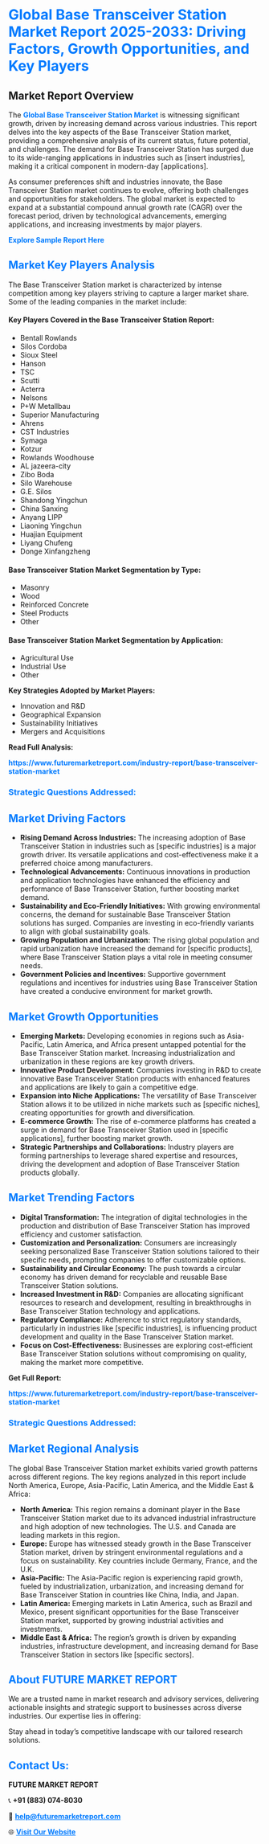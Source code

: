 <h1 style="color: #007BFF;">Global Base Transceiver Station Market Report 2025-2033: Driving Factors, Growth Opportunities, and Key Players</h1>

<section id="overview">
<h2>Market Report Overview</h2>
<p>The <a href="https://www.futuremarketreport.com/industry-report/base-transceiver-station-market" style="color: #007BFF; text-decoration: none;"><strong>Global Base Transceiver Station Market</strong></a> is witnessing significant growth, driven by increasing demand across various industries. This report delves into the key aspects of the Base Transceiver Station market, providing a comprehensive analysis of its current status, future potential, and challenges. The demand for Base Transceiver Station has surged due to its wide-ranging applications in industries such as [insert industries], making it a critical component in modern-day [applications].</p>
<p>As consumer preferences shift and industries innovate, the Base Transceiver Station market continues to evolve, offering both challenges and opportunities for stakeholders. The global market is expected to expand at a substantial compound annual growth rate (CAGR) over the forecast period, driven by technological advancements, emerging applications, and increasing investments by major players.</p>
</section>

<section id="overview">
<p><a href="https://www.futuremarketreport.com/request-sample/reportId=32534" style="color: #007BFF; text-decoration: none;"><strong>Explore Sample Report Here</strong></a></p>
</section>

<section id="key-players">
<h2 style="color: #007BFF;">Market Key Players Analysis</h2>
<p>The Base Transceiver Station market is characterized by intense competition among key players striving to capture a larger market share. Some of the leading companies in the market include:</p>
<h4>Key Players Covered in the Base Transceiver Station Report:</h4>
<ul><li>Bentall Rowlands</li><li>Silos Cordoba</li><li>Sioux Steel</li><li>Hanson</li><li>TSC</li><li>Scutti</li><li>Acterra</li><li>Nelsons</li><li>P+W Metallbau</li><li>Superior Manufacturing</li><li>Ahrens</li><li>CST Industries</li><li>Symaga</li><li>Kotzur</li><li>Rowlands Woodhouse</li><li>AL jazeera-city</li><li>Zibo Boda</li><li>Silo Warehouse</li><li>G.E. Silos</li><li>Shandong Yingchun</li><li>China Sanxing</li><li>Anyang LIPP</li><li>Liaoning Yingchun</li><li>Huajian Equipment</li><li>Liyang Chufeng</li><li>Donge Xinfangzheng</li></ul>
<h4>Base Transceiver Station Market Segmentation by Type:</h4>
<ul><li>Masonry</li><li>Wood</li><li>Reinforced Concrete</li><li>Steel Products</li><li>Other</li></ul>

<h4>Base Transceiver Station Market Segmentation by Application:</h4>
<ul><li>Agricultural Use</li><li>Industrial Use</li><li>Other</li></ul>
<p><strong>Key Strategies Adopted by Market Players:</strong></p>
<ul>
<li>Innovation and R&D</li>
<li>Geographical Expansion</li>
<li>Sustainability Initiatives</li>
<li>Mergers and Acquisitions</li>
</ul>
</section>

<section>
<p><strong>Read Full Analysis: </strong></p><a href="https://www.futuremarketreport.com/industry-report/base-transceiver-station-market" style="color: #007BFF; text-decoration: none;"><strong>https://www.futuremarketreport.com/industry-report/base-transceiver-station-market</strong></a>
<h3 style="color: #007BFF;">Strategic Questions Addressed:</h3>
</section>

<section id="driving-factors">
<h2 style="color: #007BFF;">Market Driving Factors</h2>
<ul>
<li><strong>Rising Demand Across Industries:</strong> The increasing adoption of Base Transceiver Station in industries such as [specific industries] is a major growth driver. Its versatile applications and cost-effectiveness make it a preferred choice among manufacturers.</li>
<li><strong>Technological Advancements:</strong> Continuous innovations in production and application technologies have enhanced the efficiency and performance of Base Transceiver Station, further boosting market demand.</li>
<li><strong>Sustainability and Eco-Friendly Initiatives:</strong> With growing environmental concerns, the demand for sustainable Base Transceiver Station solutions has surged. Companies are investing in eco-friendly variants to align with global sustainability goals.</li>
<li><strong>Growing Population and Urbanization:</strong> The rising global population and rapid urbanization have increased the demand for [specific products], where Base Transceiver Station plays a vital role in meeting consumer needs.</li>
<li><strong>Government Policies and Incentives:</strong> Supportive government regulations and incentives for industries using Base Transceiver Station have created a conducive environment for market growth.</li>
</ul>
</section>

<section id="growth-opportunities">
<h2 style="color: #007BFF;">Market Growth Opportunities</h2>
<ul>
<li><strong>Emerging Markets:</strong> Developing economies in regions such as Asia-Pacific, Latin America, and Africa present untapped potential for the Base Transceiver Station market. Increasing industrialization and urbanization in these regions are key growth drivers.</li>
<li><strong>Innovative Product Development:</strong> Companies investing in R&D to create innovative Base Transceiver Station products with enhanced features and applications are likely to gain a competitive edge.</li>
<li><strong>Expansion into Niche Applications:</strong> The versatility of Base Transceiver Station allows it to be utilized in niche markets such as [specific niches], creating opportunities for growth and diversification.</li>
<li><strong>E-commerce Growth:</strong> The rise of e-commerce platforms has created a surge in demand for Base Transceiver Station used in [specific applications], further boosting market growth.</li>
<li><strong>Strategic Partnerships and Collaborations:</strong> Industry players are forming partnerships to leverage shared expertise and resources, driving the development and adoption of Base Transceiver Station products globally.</li>
</ul>
</section>

<section id="trending-factors">
<h2 style="color: #007BFF;">Market Trending Factors</h2>
<ul>
<li><strong>Digital Transformation:</strong> The integration of digital technologies in the production and distribution of Base Transceiver Station has improved efficiency and customer satisfaction.</li>
<li><strong>Customization and Personalization:</strong> Consumers are increasingly seeking personalized Base Transceiver Station solutions tailored to their specific needs, prompting companies to offer customizable options.</li>
<li><strong>Sustainability and Circular Economy:</strong> The push towards a circular economy has driven demand for recyclable and reusable Base Transceiver Station solutions.</li>
<li><strong>Increased Investment in R&D:</strong> Companies are allocating significant resources to research and development, resulting in breakthroughs in Base Transceiver Station technology and applications.</li>
<li><strong>Regulatory Compliance:</strong> Adherence to strict regulatory standards, particularly in industries like [specific industries], is influencing product development and quality in the Base Transceiver Station market.</li>
<li><strong>Focus on Cost-Effectiveness:</strong> Businesses are exploring cost-efficient Base Transceiver Station solutions without compromising on quality, making the market more competitive.</li>
</ul>
</section>

<section>
<p><strong>Get Full Report: </strong></p><a href="https://www.futuremarketreport.com/industry-report/base-transceiver-station-market" style="color: #007BFF; text-decoration: none;"><strong>https://www.futuremarketreport.com/industry-report/base-transceiver-station-market</strong></a>
<h3 style="color: #007BFF;">Strategic Questions Addressed:</h3>
</section>


<section id="regional-analysis">
<h2 style="color: #007BFF;">Market Regional Analysis</h2>
<p>The global Base Transceiver Station market exhibits varied growth patterns across different regions. The key regions analyzed in this report include North America, Europe, Asia-Pacific, Latin America, and the Middle East & Africa:</p>
<ul>
<li><strong>North America:</strong> This region remains a dominant player in the Base Transceiver Station market due to its advanced industrial infrastructure and high adoption of new technologies. The U.S. and Canada are leading markets in this region.</li>
<li><strong>Europe:</strong> Europe has witnessed steady growth in the Base Transceiver Station market, driven by stringent environmental regulations and a focus on sustainability. Key countries include Germany, France, and the U.K.</li>
<li><strong>Asia-Pacific:</strong> The Asia-Pacific region is experiencing rapid growth, fueled by industrialization, urbanization, and increasing demand for Base Transceiver Station in countries like China, India, and Japan.</li>
<li><strong>Latin America:</strong> Emerging markets in Latin America, such as Brazil and Mexico, present significant opportunities for the Base Transceiver Station market, supported by growing industrial activities and investments.</li>
<li><strong>Middle East & Africa:</strong> The region’s growth is driven by expanding industries, infrastructure development, and increasing demand for Base Transceiver Station in sectors like [specific sectors].</li>
</ul>
</section>

<footer>
<h2 style="color: #007BFF;">About FUTURE MARKET REPORT</h2>
<p>We are a trusted name in market research and advisory services, delivering actionable insights and strategic support to businesses across diverse industries. Our expertise lies in offering:</p>

<p>Stay ahead in today’s competitive landscape with our tailored research solutions.</p>

<h2 style="color: #007BFF;">Contact Us:</h2>
<p><strong>FUTURE MARKET REPORT</strong></p>
<p>📞 <strong>+91 (883) 074-8030</strong></p>
<p>📧 <strong><a href="mailto:help@futuremarketreport.com" style="color: #007BFF;">help@futuremarketreport.com</a></strong></p>
<p>🌐 <strong><a href="https://www.futuremarketreport.com/" style="color: #007BFF;">Visit Our Website</a></strong></p>
</footer>
